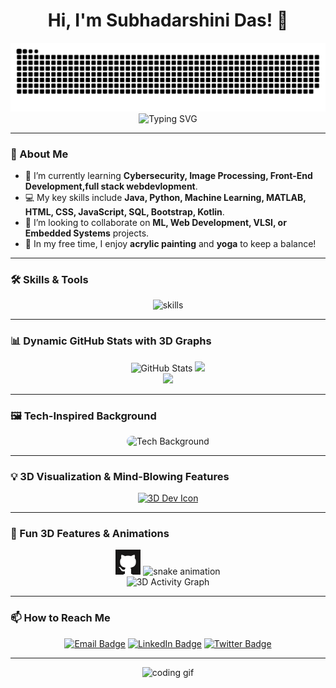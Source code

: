 <!-- Header Section with 3D Animation -->
<h1 align="center">Hi, I'm Subhadarshini Das! 👋</h1>

<p align="center">
  <img src="https://raw.githubusercontent.com/Platane/snk/output/github-contribution-grid-snake.svg" alt="snake" style="max-width: 100%;" />
  <br>
  <img src="https://readme-typing-svg.herokuapp.com?font=Roboto&color=%2316B4F2&size=30&center=true&vCenter=true&width=450&lines=Electronics+%56+Communication+Engineer;Machine+Learning+Enthusiast;Web+Developer;Kotlin+Lover;Lifelong+Learner" alt="Typing SVG" />
</p>

---

### 👀 About Me

- 🌱 I’m currently learning **Cybersecurity, Image Processing, Front-End Development,full stack webdevlopment**.
- 💻 My key skills include **Java, Python, Machine Learning, MATLAB, HTML, CSS, JavaScript, SQL, Bootstrap, Kotlin**.
- 💞️ I’m looking to collaborate on **ML, Web Development, VLSI, or Embedded Systems** projects.
- 🎨 In my free time, I enjoy **acrylic painting** and **yoga** to keep a balance!

---

### 🛠️ Skills & Tools

<p align="center">
  <img src="https://skillicons.dev/icons?i=java,python,html,css,javascript,sql,bootstrap,kotlin,matlab" alt="skills" />
</p>

---

### 📊 Dynamic GitHub Stats with 3D Graphs

<p align="center">
  <img src="https://github-readme-stats.vercel.app/api?username=dassubhadarshini&show_icons=true&theme=radical" alt="GitHub Stats" width="48%">
  <img src="https://github-readme-streak-stats.herokuapp.com/?user=dassubhadarshini&theme=radical" width="48%">
  <br>
  <img src="https://github-readme-stats.vercel.app/api/top-langs/?username=dassubhadarshini&layout=compact&theme=radical" width="42%">
</p>

---

### 🖼️ Tech-Inspired Background

<p align="center">
  <img src="https://raw.githubusercontent.com/dassubhadarshini/dassubhadarshini/main/background.png" alt="Tech Background" style="border-radius: 15px; max-width: 100%;" />
</p>

---

### 💡 3D Visualization & Mind-Blowing Features

<p align="center">
  <a href="https://github.com/dassubhadarshini/3d-portfolio">
    <img src="https://github.com/akashbhalotia/akashbhalotia/blob/master/gif.gif" alt="3D Dev Icon" width="400"/>
  </a>
</p>

---

### 🚀 Fun 3D Features & Animations

<p align="center">
  <img src="https://raw.githubusercontent.com/edent/SuperTinyIcons/master/images/svg/github.svg" width="40" />
  <img src="https://github.com/Ashutosh00710/github-readme-activity-graph/raw/output/github-contribution-grid-snake.svg" alt="snake animation" />
  <br>
  <img src="https://github.com/Ashutosh00710/github-readme-activity-graph/raw/output/graph.svg" alt="3D Activity Graph" />
</p>

---

### 📫 How to Reach Me

<p align="center">
  <a href="mailto:your-email@example.com"><img src="https://img.shields.io/badge/Email-D14836?style=for-the-badge&logo=gmail&logoColor=white" alt="Email Badge"/></a>
  <a href="https://www.linkedin.com/in/dassubhadarshini"><img src="https://img.shields.io/badge/LinkedIn-0077B5?style=for-the-badge&logo=linkedin&logoColor=white" alt="LinkedIn Badge"/></a>
  <a href="https://twitter.com/yourhandle"><img src="https://img.shields.io/badge/Twitter-1DA1F2?style=for-the-badge&logo=twitter&logoColor=white" alt="Twitter Badge"/></a>
</p>

---

<p align="center">
  <img src="https://media.giphy.com/media/jTNG3RF6EwbkpD4LZx/giphy.gif" width="300" alt="coding gif" />
</p>



